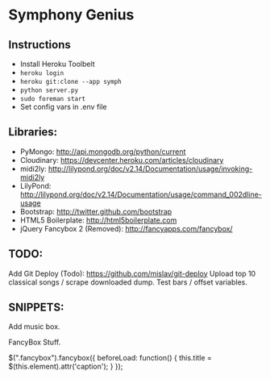 Symphony Genius
===============

Instructions
------------
*	Install Heroku Toolbelt
*	`heroku login`
*	`heroku git:clone --app symph`
*	`python server.py`
*	`sudo foreman start`
*	Set config vars in .env file


Libraries:
----------
*	PyMongo: http://api.mongodb.org/python/current
*	Cloudinary: https://devcenter.heroku.com/articles/cloudinary
*	midi2ly: http://lilypond.org/doc/v2.14/Documentation/usage/invoking-midi2ly
*	LilyPond: http://lilypond.org/doc/v2.14/Documentation/usage/command_002dline-usage
*	Bootstrap: http://twitter.github.com/bootstrap
*	HTML5 Boilerplate: http://html5boilerplate.com
*	jQuery Fancybox 2 (Removed): http://fancyapps.com/fancybox/


TODO:
-----
Add Git Deploy (Todo): https://github.com/mislav/git-deploy
Upload top 10 classical songs / scrape downloaded dump.
Test bars / offset variables.


SNIPPETS:
---------
Add music box.





FancyBox Stuff.
<link rel="stylesheet" href="{{url_for('static', filename='css/jquery.fancybox.css')}}" type="text/css" media="screen" />
<script type="text/javascript" src="{{url_for('static', filename='js/jquery.fancybox.pack.js')}}"></script>
$(".fancybox").fancybox({
    beforeLoad: function() {
        this.title = $(this.element).attr('caption');
    }
});
